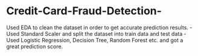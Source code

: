 # Credit-Card-Fraud-Detection-
 Used EDA to clean the dataset in order to get accurate prediction  results. - Used Standard Scaler and split the dataset into train data and test data - Used Logistic Regression, Decision Tree, Random Forest etc. and got  a great prediction score.
